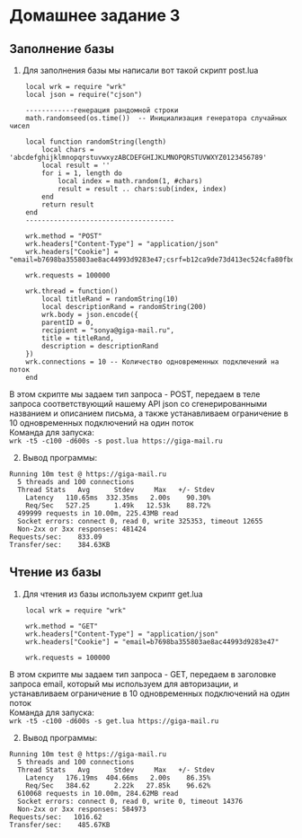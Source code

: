 # Домашнее задание 3
## Заполнение базы  
1. Для заполнения базы мы написали вот такой скрипт post.lua
````
    local wrk = require "wrk"
    local json = require("cjson")
    
    ------------генерация рандомной строки
    math.randomseed(os.time())  -- Инициализация генератора случайных чисел
    
    local function randomString(length)
        local chars = 'abcdefghijklmnopqrstuvwxyzABCDEFGHIJKLMNOPQRSTUVWXYZ0123456789'
        local result = ''
        for i = 1, length do
            local index = math.random(1, #chars)
            result = result .. chars:sub(index, index)
        end
        return result
    end
    -------------------------------------
    
    wrk.method = "POST"
    wrk.headers["Content-Type"] = "application/json"
    wrk.headers["Cookie"] = "email=b7698ba355803ae8ac44993d9283e47;csrf=b12ca9de73d413ec524cfa80fbd9432c"
    
    wrk.requests = 100000
    
    wrk.thread = function()
        local titleRand = randomString(10)
        local descriptionRand = randomString(200)
        wrk.body = json.encode({
        parentID = 0,
        recipient = "sonya@giga-mail.ru",
        title = titleRand,
        description = descriptionRand
    })
    wrk.connections = 10 -- Количество одновременных подключений на поток
    end
```` 
В этом скрипте мы задаем тип запроса - POST, передаем в теле запроса соответствующий нашему API json со сгенерированными названием и описанием письма, а также устанавливаем ограничение в 10 одновременных подключений на один поток  
Команда для запуска:  
``
    wrk -t5 -c100 -d600s -s post.lua https://giga-mail.ru
``  

2. Вывод программы:

````
Running 10m test @ https://giga-mail.ru
  5 threads and 100 connections
  Thread Stats   Avg      Stdev     Max   +/- Stdev
    Latency   110.65ms  332.35ms   2.00s    90.30%
    Req/Sec   527.25      1.49k   12.53k    88.72%
  499999 requests in 10.00m, 225.43MB read
  Socket errors: connect 0, read 0, write 325353, timeout 12655
  Non-2xx or 3xx responses: 481424
Requests/sec:    833.09
Transfer/sec:    384.63KB
````

## Чтение из базы
1. Для чтения из базы используем скрипт get.lua
````
    local wrk = require "wrk"

    wrk.method = "GET"
    wrk.headers["Content-Type"] = "application/json"
    wrk.headers["Cookie"] = "email=b7698ba355803ae8ac44993d9283e47"

    wrk.requests = 100000
````
В этом скрипте мы задаем тип запроса - GET, передаем в заголовке запроса email, который мы используем для авторизации, и устанавливаем ограничение в 10 одновременных подключений на один поток  
Команда для запуска:  
``
    wrk -t5 -c100 -d600s -s get.lua https://giga-mail.ru
``

2. Вывод программы:

````
Running 10m test @ https://giga-mail.ru
  5 threads and 100 connections
  Thread Stats   Avg      Stdev     Max   +/- Stdev
    Latency   176.19ms  404.66ms   2.00s    86.35%
    Req/Sec   384.62      2.22k   27.85k    96.62%
  610068 requests in 10.00m, 284.62MB read
  Socket errors: connect 0, read 0, write 0, timeout 14376
  Non-2xx or 3xx responses: 584973
Requests/sec:   1016.62
Transfer/sec:    485.67KB

````
